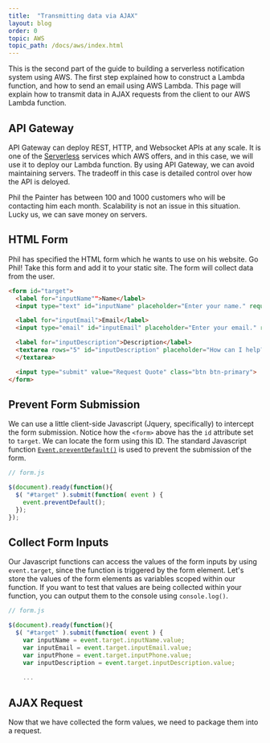 ```yaml
---
title:  "Transmitting data via AJAX"
layout: blog
order: 0
topic: AWS
topic_path: /docs/aws/index.html
---
```

This is the second part of the guide to building a serverless notification system using AWS. The first step explained how to construct a Lambda function, and how to send an email using AWS Lambda. This page will explain how to transmit data in AJAX requests from the client to our AWS Lambda function.

## API Gateway
API Gateway can deploy REST, HTTP, and Websocket APIs at any scale. It is one of the [Serverless](https://aws.amazon.com/serverless/) services which AWS offers, and in this case, we will use it to deploy our Lambda function. By using API Gateway, we can avoid maintaining servers. The tradeoff in this case is detailed control over how the API is deloyed.

Phil the Painter has between 100 and 1000 customers who will be contacting him each month. Scalability is not an issue in this situation. Lucky us, we can save money on servers.

## HTML Form
Phil has specified the HTML form which he wants to use on his website. Go Phil! Take this form and add it to your static site. The form will collect data from the user.

```html
<form id="target">
  <label for="inputName"">Name</label>
  <input type="text" id="inputName" placeholder="Enter your name." required>

  <label for="inputEmail">Email</label>
  <input type="email" id="inputEmail" placeholder="Enter your email." required>

  <label for="inputDescription">Description</label>
  <textarea rows="5" id="inputDescription" placeholder="How can I help?" required>
  </textarea>

  <input type="submit" value="Request Quote" class="btn btn-primary">
</form>
```

## Prevent Form Submission
We can use a little client-side Javascript (Jquery, specifically) to intercept the form submission. Notice how the `<form>` above has the `id` attribute set to `target`. We can locate the form using this ID. The standard Javascript function [`Event.preventDefault()`](https://developer.mozilla.org/en-US/docs/Web/API/Event/preventDefault) is used to prevent the submission of the form.
```javascript
// form.js

$(document).ready(function(){
  $( "#target" ).submit(function( event ) {
    event.preventDefault();
  });
});
```

## Collect Form Inputs
Our Javascript functions can access the values of the form inputs by using `event.target`, since the function is triggered by the form element. Let's store the values of the form elements as variables scoped within our function. If you want to test that values are being collected within your function, you can output them to the console using `console.log()`.
```javascript
// form.js

$(document).ready(function(){
  $( "#target" ).submit(function( event ) {
    var inputName = event.target.inputName.value;
    var inputEmail = event.target.inputEmail.value;
    var inputPhone = event.target.inputPhone.value;
    var inputDescription = event.target.inputDescription.value;
    
    ...
```

## AJAX Request
Now that we have collected the form values, we need to package them into a request.

